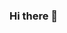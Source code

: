 ### Hi there 👋

<!--
**Williamlm20/Williamlm20** is a ✨ _special_ ✨ repository because its `README.md` (this file) appears on your GitHub profile.

 ### 🔭 I’m currently studying at Universidade Federal do Ceará
 ### 🌱 I’m currently learning as much as possible
 ### 📫 How to reach me: williamlm@alu.ufc.com
